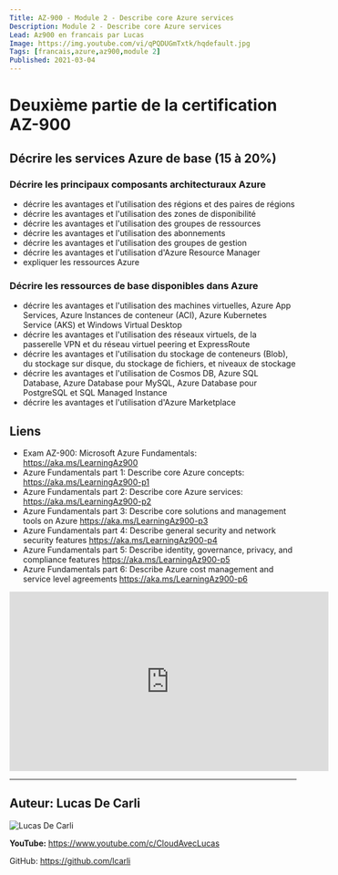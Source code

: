 ```yaml
---
Title: AZ-900 - Module 2 - Describe core Azure services
Description: Module 2 - Describe core Azure services
Lead: Az900 en francais par Lucas
Image: https://img.youtube.com/vi/qPQDUGmTxtk/hqdefault.jpg
Tags: [francais,azure,az900,module 2]
Published: 2021-03-04
---
```


# Deuxième partie de la certification AZ-900

## Décrire les services Azure de base (15 à 20%) 

### Décrire les principaux composants architecturaux Azure

- décrire les avantages et l'utilisation des régions et des paires de régions
- décrire les avantages et l'utilisation des zones de disponibilité
- décrire les avantages et l'utilisation des groupes de ressources
- décrire les avantages et l'utilisation des abonnements
- décrire les avantages et l'utilisation des groupes de gestion
- décrire les avantages et l'utilisation d'Azure Resource Manager
- expliquer les ressources Azure

### Décrire les ressources de base disponibles dans Azure

- décrire les avantages et l'utilisation des machines virtuelles, Azure App Services, Azure
Instances de conteneur (ACI), Azure Kubernetes Service (AKS) et Windows Virtual Desktop
- décrire les avantages et l'utilisation des réseaux virtuels, de la passerelle VPN et du réseau virtuel
peering et ExpressRoute
- décrire les avantages et l'utilisation du stockage de conteneurs (Blob), du stockage sur disque, du stockage de fichiers,
et niveaux de stockage
- décrire les avantages et l'utilisation de Cosmos DB, Azure SQL Database, Azure Database pour
MySQL, Azure Database pour PostgreSQL et SQL Managed Instance
- décrire les avantages et l'utilisation d'Azure Marketplace

## Liens

- Exam AZ-900: Microsoft Azure Fundamentals: https://aka.ms/LearningAz900​
- Azure Fundamentals part 1: Describe core Azure concepts: https://aka.ms/LearningAz900-p1​
- Azure Fundamentals part 2: Describe core Azure services: https://aka.ms/LearningAz900-p2​
- Azure Fundamentals part 3: Describe core solutions and management tools on Azure  https://aka.ms/LearningAz900-p3​
- Azure Fundamentals part 4: Describe general security and network security features  https://aka.ms/LearningAz900-p4​
- Azure Fundamentals part 5: Describe identity, governance, privacy, and compliance features  https://aka.ms/LearningAz900-p5​
- Azure Fundamentals part 6: Describe Azure cost management and service level agreements https://aka.ms/LearningAz900-p6

<iframe width="560" height="315" src="https://www.youtube.com/embed/qPQDUGmTxtk" frameborder="0" allow="accelerometer; autoplay; clipboard-write; encrypted-media; gyroscope; picture-in-picture" allowfullscreen></iframe>

---

## Auteur: Lucas De Carli

![Lucas De Carli](https://avatars.githubusercontent.com/u/4472823?s=460&u=37d097ad8cdf91316d0f8231cd41f25c68c15e88&v=4)

**YouTube:** https://www.youtube.com/c/CloudAvecLucas

GitHub: https://github.com/lcarli

